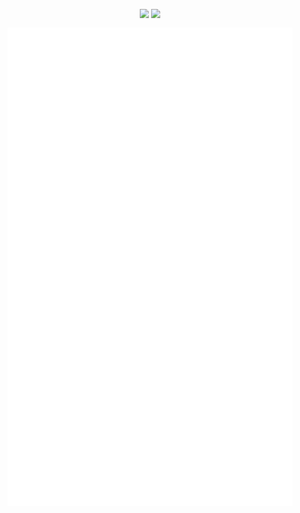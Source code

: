 <p align="center">
  <a href="https://www.linkedin.com/in/christoskaltsas/"><img src="https://img.shields.io/badge/-Ai%20Ho-blue?style=for-the-badge&logo=Linkedin&logoColor=00AEFF&labelColor=black&color=black"></a>
  <a href="mailto:christos@xcalts.co"><img src="https://img.shields.io/badge/christos@xcalts.co-0078D4?style=for-the-badge&logo=Microsoft-Outlook&logoColor=00AEFF&labelColor=black&color=black"></a>
</p>

<p align="center" width="100%"><a href="https://github.com/xcalts"><img src="./github-metrics.svg"></a></p>
